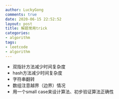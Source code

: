 ```yaml
---
author: LuckyGong
comments: true
date: 2020-06-15 22:52:52
layout: post
title: 解题常用trick
categories:
- algorithm
tags:
- leetcode
- algorithm
---
```




- 双指针方法减少时间复杂度
- hash方法减少时间复杂度
- 字符串翻转
- 数组注意越界（边界）情况
- 用一个small case来设计算法、初步验证算法正确性